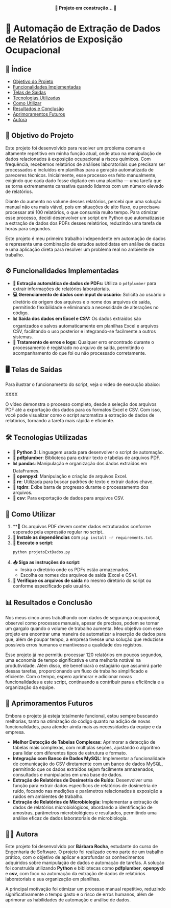 <p align="center">
  <b>🚧 Projeto em construção... 🚧</b>
</p>

##

# 🚀 Automação de Extração de Dados de Relatórios de Exposição Ocupacional

## 📑 Índice

- [Objetivo do Projeto](#objetivo-do-projeto)
- [Funcionalidades Implementadas](#funcionalidades-implementadas)
- [Telas de Saídas](#telas-de-saídas)
- [Tecnologias Utilizadas](#tecnologias-utilizadas)
- [Como Utilizar](#como_utilizar)
- [Resultados e Conclusão](#resultados-e-conclusão)
- [Aprimoramentos Futuros](#aprimoramentos-futuros)
- [Autora](#autora)

## <a name="objetivo-do-projeto"></a> 🎯 Objetivo do Projeto

Este projeto foi desenvolvido para resolver um problema comum e altamente repetitivo em minha função atual, onde atuo na manipulação de dados relacionados à exposição ocupacional a riscos químicos. Com frequência, recebemos relatórios de análises laboratoriais que precisam ser processados e incluídos em planilhas para a geração automatizada de pareceres técnicos. Inicialmente, esse processo era feito manualmente, exigindo que cada dado fosse digitado em uma planilha — uma tarefa que se torna extremamente cansativa quando lidamos com um número elevado de relatórios.

Diante do aumento no volume desses relatórios, percebi que uma solução manual não era mais viável, pois em situações de alto fluxo, eu precisava processar até 100 relatórios, o que consumia muito tempo. Para otimizar esse processo, decidi desenvolver um script em Python que automatizasse a extração de dados dos PDFs desses relatórios, reduzindo uma tarefa de horas para segundos.

Este projeto é meu primeiro trabalho independente em automação de dados e representa uma combinação de estudos autodidatas em análise de dados e uma aplicação direta para resolver um problema real no ambiente de trabalho.

## <a name="funcionalidades-implementadas"></a> ⚙️ Funcionalidades Implementadas

- **📄 Extração automática de dados de PDFs:** Utiliza o `pdfplumber` para extrair informações de relatórios laboratoriais.
- **💻 Gerenciamento de dados com input do usuário:** Solicita ao usuário o diretório de origem dos arquivos e o nome dos arquivos de saída, permitindo flexibilidade e eliminando a necessidade de alterações no código.
- **📊 Saída dos dados em Excel e CSV:** Os dados extraídos são organizados e salvos automaticamente em planilhas Excel e arquivos CSV, facilitando o uso posterior e integrando-se facilmente a outros sistemas.
- **📝 Tratamento de erros e logs:** Qualquer erro encontrado durante o processamento é registrado no arquivo de saída, permitindo o acompanhamento do que foi ou não processado corretamente.

## <a name="telas-de-saídas"></a> 🖥️ Telas de Saídas

Para ilustrar o funcionamento do script, veja o vídeo de execução abaixo:

XXXX

O vídeo demonstra o processo completo, desde a seleção dos arquivos PDF até a exportação dos dados para os formatos Excel e CSV. 
Com isso, você pode visualizar como o script automatiza a extração de dados de relatórios, tornando a tarefa mais rápida e eficiente.

## <a name="tecnologias-utilizadas"></a> 🛠️ Tecnologias Utilizadas

- **🐍 Python 3**: Linguagem usada para desenvolver o script de automação.
- **📄 pdfplumber**: Biblioteca para extrair texto e tabelas de arquivos PDF.
- **📊 pandas**: Manipulação e organização dos dados extraídos em DataFrames.
- **📁 openpyxl**: Manipulação e criação de arquivos Excel.
- **📜 re**: Utilizada para buscar padrões de texto e extrair dados chave.
- **🔄 tqdm**: Exibe barra de progresso durante o processamento dos arquivos.
- **📂 csv**: Para exportação de dados para arquivos CSV.

## <a name="como_utilizar"></a> 🏁 Como Utilizar

1. **📄 Os arquivos PDF devem conter dados estruturados conforme esperado pela expressão regular no script..
2. **🔧 Instale as dependências** com `pip install -r requirements.txt`.
3. **🚀 Execute o script**:
   ```bash
   python projetoExtDados.py
   ```
4. **📥 Siga as instruções do script**:
   - Insira o diretório onde os PDFs estão armazenados.
   - Escolha os nomes dos arquivos de saída (Excel e CSV).
5. **📂 Verifique os arquivos de saída** no mesmo diretório do script ou conforme especificado pelo usuário.

## <a name="resultados-e-conclusão"></a> 📊 Resultados e Conclusão

Nos meus cinco anos trabalhando com dados de segurança ocupacional, observei como processos manuais, apesar de precisos, podem se tornar um gargalo quando o volume de trabalho aumenta. Meu objetivo com esse projeto era encontrar uma maneira de automatizar a inserção de dados para que, além de poupar tempo, a empresa tivesse uma solução que reduzisse possíveis erros humanos e mantivesse a qualidade dos registros.

Esse projeto já me permitiu processar 120 relatórios em poucos segundos, uma economia de tempo significativa e uma melhoria notável na produtividade. Além disso, ele beneficiará o estagiário que assumirá parte dessas tarefas, proporcionando um fluxo de trabalho simplificado e eficiente. Com o tempo, espero aprimorar e adicionar novas funcionalidades a este script, continuando a contribuir para a eficiência e a organização da equipe.

## <a name="aprimoramentos-futuros"></a> 🚀 Aprimoramentos Futuros

Embora o projeto já esteja totalmente funcional, estou sempre buscando melhorias, tanto na otimização do código quanto na adição de novas funcionalidades, para atender ainda mais as necessidades da equipe e da empresa.

- **Melhor Detecção de Tabelas Complexas:** Aprimorar a detecção de tabelas mais complexas, com múltiplas seções, ajustando o algoritmo para lidar com diferentes tipos de estrutura e formato.
- **Integração com Banco de Dados MySQL:** Implementar a funcionalidade de comunicação do CSV diretamente com um banco de dados MySQL, permitindo que os dados extraídos sejam facilmente armazenados, consultados e manipulados em uma base de dados.
- **Extração de Relatórios de Dosimetria de Ruído:** Desenvolver uma função para extrair dados específicos de relatórios de dosimetria de ruído, focando nas medições e parâmetros relacionados à exposição a ruídos em ambientes de trabalho.
- **Extração de Relatórios de Microbiologia:** Implementar a extração de dados de relatórios microbiológicos, abordando a identificação de amostras, parâmetros microbiológicos e resultados, permitindo uma análise eficaz de dados laboratoriais de microbiologia.

## <a name="autora"></a> 👩‍💻 Autora

Este projeto foi desenvolvido por **Bárbara Rocha**, estudante do curso de Engenharia de Software. O projeto foi realizado como parte de um trabalho prático, com o objetivo de aplicar e aprofundar os conhecimentos adquiridos sobre manipulação de dados e automação de tarefas. A solução foi construída utilizando **Python** e bibliotecas como **pdfplumber**, **openpyxl** e **csv**, com foco na automação da extração de dados de relatórios laboratoriais e sua organização em planilhas.

A principal motivação foi otimizar um processo manual repetitivo, reduzindo significativamente o tempo gasto e o risco de erros humanos, além de aprimorar as habilidades de automação e análise de dados.
